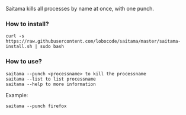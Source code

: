 Saitama kills all processes by name at once, with one punch.

### How to install?

```
curl -s https://raw.githubusercontent.com/lobocode/saitama/master/saitama-install.sh | sudo bash
```

### How to use?

```
saitama --punch <processname> to kill the processname
saitama --list to list processname
saitama --help to more information
```

Example:

```
saitama --punch firefox
```
